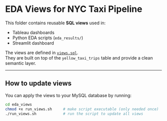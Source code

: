 # EDA Views for NYC Taxi Pipeline

This folder contains reusable **SQL views** used in:

- Tableau dashboards
- Python EDA scripts (`eda_results/`)
- Streamlit dashboard

The views are defined in [`views.sql`](views.sql).  
They are built on top of the `yellow_taxi_trips` table and provide a clean semantic layer.

---

## How to update views

You can apply the views to your MySQL database by running:

```bash
cd eda_views
chmod +x run_views.sh     # make script executable (only needed once)
./run_views.sh            # run the script to update all views
